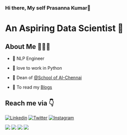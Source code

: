 ### Hi there, My self Prasanna Kumar👋


# An Aspiring Data Scientist 🚀 

## About Me 🤷🏻‍♂️

* 📱 NLP Engineer

* 🐶 love to work in Python

* 🚀 Dean of [@School of AI-Chennai](https://github.com/SoaiChennai)

* 🐶 To read my [Blogs](https://vpkprasanna.blogspot.com/)

<!-- * 🤓 UI/UX Designer

* 😌 Founder of [@TheCodeMonks](https://github.com/TheCodeMonks) Open Source Organisation

* 🐶 Creator of Blue Cross Of India App

* 📸 Tech Youtuber 

* 📝 Open Source Contributor -->


## 


## Reach me via 👇

[![Linkedin](https://img.shields.io/badge/LinkedIn-blue.svg?style=for-the-badge&logo=linkedin)](https://www.linkedin.com/in/vpkprasanna/)
[![Twitter](https://img.shields.io/badge/Twitter-skyblue.svg?style=for-the-badge&logo=twitter)](https://twitter.com/VpkPrasanna)
[![Instagram](https://img.shields.io/badge/Instagram-gray.svg?style=for-the-badge&logo=instagram)](https://www.instagram.com/its_vpk/)
<!-- [![Dribbble](https://img.shields.io/badge/Dribbble-pink.svg?style=for-the-badge&logo=dribbble)](https://dribbble.com/spikeysanju)
[![Dev.to](https://img.shields.io/badge/Dev.to-black.svg?style=for-the-badge&logo=dev)](https://dev.to/sanjay_spikey) -->


<!-- 
![competition](https://road-to-kaggle-grandmaster.vercel.app/api/badges/subinium/competition)
![dataset](https://road-to-kaggle-grandmaster.vercel.app/api/badges/{vpkprasanna}/dataset)
![notebook](https://road-to-kaggle-grandmaster.vercel.app/api/badges/{vpkprasanna}/notebook)
![discussion](https://road-to-kaggle-grandmaster.vercel.app/api/badges/{vpkprasanna}/discussion) -->


<img src="https://road-to-kaggle-grandmaster.vercel.app/api/badges/vpkprasanna/competition/light" />
<img src="https://road-to-kaggle-grandmaster.vercel.app/api/badges/vpkprasanna/dataset/light" />
<img src="https://road-to-kaggle-grandmaster.vercel.app/api/badges/vpkprasanna/notebook/light" />
<img src="https://road-to-kaggle-grandmaster.vercel.app/api/badges/vpkprasanna/discussion/light" />
